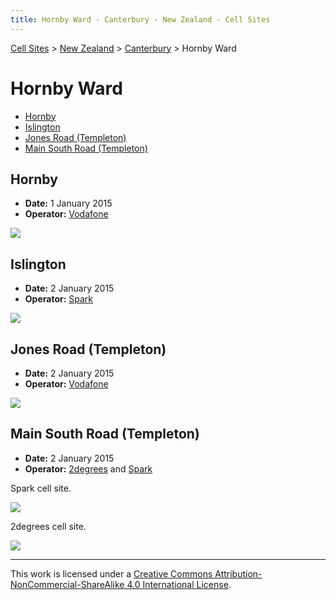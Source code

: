 ```yaml
---
title: Hornby Ward - Canterbury - New Zealand - Cell Sites
---
```


[Cell Sites](../../) > [New Zealand](../) > [Canterbury](./) > Hornby Ward

# Hornby Ward

* [Hornby](#hornby)
* [Islington](#islington)
* [Jones Road (Templeton)](#jones-road-templeton)
* [Main South Road (Templeton)](#main-south-road-templeton)

## Hornby

* **Date:** 1 January 2015
* **Operator:** [Vodafone]

![](https://f001.backblazeb2.com/file/CellSites/NZ/CAN/20150101-164342.jpg)

## Islington

* **Date:** 2 January 2015
* **Operator:** [Spark]

![](https://f001.backblazeb2.com/file/CellSites/NZ/CAN/20150102-131500.jpg)

## Jones Road (Templeton)

* **Date:** 2 January 2015
* **Operator:** [Vodafone]

![](https://f001.backblazeb2.com/file/CellSites/NZ/CAN/20150102-131128.jpg)

## Main South Road (Templeton)

* **Date:** 2 January 2015
* **Operator:** [2degrees] and [Spark]

Spark cell site.

![](https://f001.backblazeb2.com/file/CellSites/NZ/CAN/20150102-131239.jpg)

2degrees cell site.

![](https://f001.backblazeb2.com/file/CellSites/NZ/CAN/20150102-131242.jpg)

[2degrees]: https://en.wikipedia.org/wiki/2degrees
[Spark]: https://en.wikipedia.org/wiki/Spark_New_Zealand
[Vodafone]: https://en.wikipedia.org/wiki/Vodafone_New_Zealand

---

This work is licensed under a [Creative Commons Attribution-NonCommercial-ShareAlike 4.0 International License](http://creativecommons.org/licenses/by-nc-sa/4.0/).
